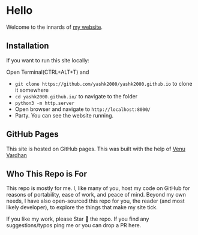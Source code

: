 # Hello
Welcome to the innards of [my website](https://yashk2000.github.io/).

## Installation
If you want to run this site locally:

Open Terminal(CTRL+ALT+T) and
- `git clone https://github.com/yashk2000/yashk2000.github.io` to clone it somewhere
- `cd yashk2000.github.io/` to navigate to the folder
- `python3 -m http.server`
- Open browser and navigate to `http://localhost:8000/`
- Party. You can see the website running.

## GitHub Pages
This site is hosted on GitHub pages. This was built with the help of [Venu Vardhan](https://github.com/vchrombie)
## Who This Repo is For
This repo is mostly for me. I, like many of you, host my code on GitHub for reasons of portability, ease of work, and peace of mind. Beyond my own needs, I have also open-sourced this repo for you, the reader (and most likely developer), to explore the things that make my site tick.

If you like my work, please Star 🌟 the repo. If you find any suggestions/typos ping me or you can drop a PR here.
